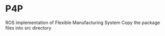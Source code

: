 # P4P
ROS implementation of Flexible Manufacturing System
Copy the package files into src directory
